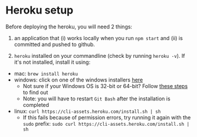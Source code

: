 # Heroku setup

Before deploying the heroku, you will need 2 things:

1) an application that \(i\) works locally when you run `npm start` and \(ii\) is committed and pushed to github.

2) `heroku` installed on your commandline \(check by running `heroku -v`\). If it's not installed, install it using:
  * mac: `brew install heroku`
  * windows: click on one of the windows installers [here](https://devcenter.heroku.com/articles/heroku-cli#download-and-install)
    * Not sure if your Windows OS is 32-bit or 64-bit? Follow [these steps](https://www.techjunkie.com/check-windows-10-32-64-bit/) to find out
    * Note: you will have to restart `Git Bash` after the installation is completed
  * linux:  `curl https://cli-assets.heroku.com/install.sh | sh`
    * If this fails because of permission errors, try running it again with the `sudo` prefix: `sudo curl https://cli-assets.heroku.com/install.sh | sh`

